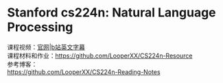 # Stanford cs224n: Natural Language Processing
课程视频：[官网](https://web.stanford.edu/class/cs224n/#schedule)|[b站英文字幕](https://www.bilibili.com/video/av46166627)  
课程材料和作业：https://github.com/LooperXX/CS224n-Resource  
参考博客：  
https://github.com/LooperXX/CS224n-Reading-Notes  

